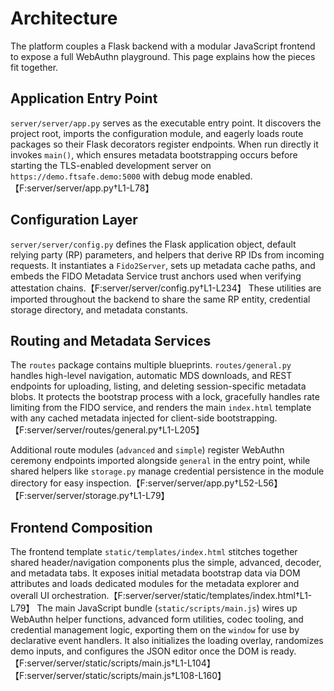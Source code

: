 # Architecture

The platform couples a Flask backend with a modular JavaScript frontend to expose a full WebAuthn playground. This page explains how the pieces fit together.

## Application Entry Point

`server/server/app.py` serves as the executable entry point. It discovers the project root, imports the configuration module, and eagerly loads route packages so their Flask decorators register endpoints. When run directly it invokes `main()`, which ensures metadata bootstrapping occurs before starting the TLS-enabled development server on `https://demo.ftsafe.demo:5000` with debug mode enabled.【F:server/server/app.py†L1-L78】

## Configuration Layer

`server/server/config.py` defines the Flask application object, default relying party (RP) parameters, and helpers that derive RP IDs from incoming requests. It instantiates a `Fido2Server`, sets up metadata cache paths, and embeds the FIDO Metadata Service trust anchors used when verifying attestation chains.【F:server/server/config.py†L1-L234】 These utilities are imported throughout the backend to share the same RP entity, credential storage directory, and metadata constants.

## Routing and Metadata Services

The `routes` package contains multiple blueprints. `routes/general.py` handles high-level navigation, automatic MDS downloads, and REST endpoints for uploading, listing, and deleting session-specific metadata blobs. It protects the bootstrap process with a lock, gracefully handles rate limiting from the FIDO service, and renders the main `index.html` template with any cached metadata injected for client-side bootstrapping.【F:server/server/routes/general.py†L1-L205】

Additional route modules (`advanced` and `simple`) register WebAuthn ceremony endpoints imported alongside `general` in the entry point, while shared helpers like `storage.py` manage credential persistence in the module directory for easy inspection.【F:server/server/app.py†L52-L56】【F:server/server/storage.py†L1-L79】

## Frontend Composition

The frontend template `static/templates/index.html` stitches together shared header/navigation components plus the simple, advanced, decoder, and metadata tabs. It exposes initial metadata bootstrap data via DOM attributes and loads dedicated modules for the metadata explorer and overall UI orchestration.【F:server/server/static/templates/index.html†L1-L79】 The main JavaScript bundle (`static/scripts/main.js`) wires up WebAuthn helper functions, advanced form utilities, codec tooling, and credential management logic, exporting them on the `window` for use by declarative event handlers. It also initializes the loading overlay, randomizes demo inputs, and configures the JSON editor once the DOM is ready.【F:server/server/static/scripts/main.js†L1-L104】【F:server/server/static/scripts/main.js†L108-L160】
